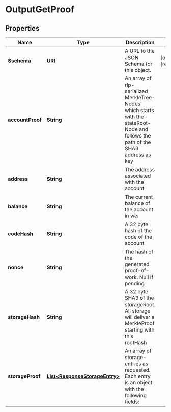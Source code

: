 

# OutputGetProof


## Properties

| Name | Type | Description | Notes |
|------------ | ------------- | ------------- | -------------|
|**$schema** | **URI** | A URL to the JSON Schema for this object. |  [optional] [readonly] |
|**accountProof** | **String** | An array of rlp-serialized MerkleTree-Nodes which starts with the stateRoot-Node and follows the path of the SHA3 address as key |  |
|**address** | **String** | The address associated with the account |  |
|**balance** | **String** | The current balance of the account in wei |  |
|**codeHash** | **String** | A 32 byte hash of the code of the account |  |
|**nonce** | **String** | The hash of the generated proof-of-work. Null if pending |  |
|**storageHash** | **String** | A 32 byte SHA3 of the storageRoot. All storage will deliver a MerkleProof starting with this rootHash |  |
|**storageProof** | [**List&lt;ResponseStorageEntry&gt;**](ResponseStorageEntry.md) | An array of storage-entries as requested. Each entry is an object with the following fields: |  |



